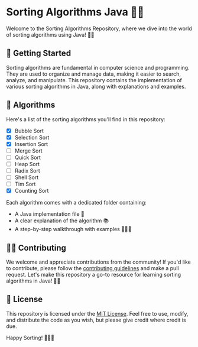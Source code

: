 # Sorting Algorithms Java 🧪🌟

Welcome to the Sorting Algorithms Repository, where we dive into the world of sorting algorithms using Java! 🚀🎉 

## 🚀 Getting Started 

Sorting algorithms are fundamental in computer science and programming. They are used to organize and manage data, making it easier to search, analyze, and manipulate. This repository contains the implementation of various sorting algorithms in Java, along with explanations and examples. 

## 🧩 Algorithms

Here's a list of the sorting algorithms you'll find in this repository:

- [X] Bubble Sort 
- [X] Selection Sort 
- [X] Insertion Sort 
- [ ] Merge Sort 
- [ ] Quick Sort 
- [ ] Heap Sort 
- [ ] Radix Sort 
- [ ] Shell Sort 
- [ ] Tim Sort 
- [X] Counting Sort 

Each algorithm comes with a dedicated folder containing:

- A Java implementation file 📄
- A clear explanation of the algorithm 📚
- A step-by-step walkthrough with examples 🚶‍♂️🌟

## 👩‍💻 Contributing

We welcome and appreciate contributions from the community! If you'd like to contribute, please follow the [contributing guidelines](CONTRIBUTING.md) and make a pull request. Let's make this repository a go-to resource for learning sorting algorithms in Java! 🌟🤲

## 📜 License

This repository is licensed under the [MIT License](LICENSE). Feel free to use, modify, and distribute the code as you wish, but please give credit where credit is due.

Happy Sorting! 🎊🧙‍♂️